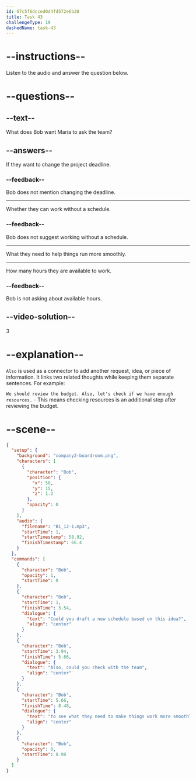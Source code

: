 ```yaml
---
id: 67c5f6dcced0d4fd572e6b20
title: Task 43
challengeType: 19
dashedName: task-43
---
```


<!-- (Audio) Bob: Could you draft a new schedule based on this idea? Also, could you check with the team to see what they need to make things work more smoothly? -->

# --instructions--

Listen to the audio and answer the question below.

# --questions--

## --text--

What does Bob want Maria to ask the team?  

## --answers--

If they want to change the project deadline.  

### --feedback--

Bob does not mention changing the deadline.  

---

Whether they can work without a schedule.  

### --feedback--

Bob does not suggest working without a schedule.

---

What they need to help things run more smoothly.  

---

How many hours they are available to work.  

### --feedback--

Bob is not asking about available hours.

## --video-solution--

3  

# --explanation--

`Also` is used as a connector to add another request, idea, or piece of information. It links two related thoughts while keeping them separate sentences. For example:

`We should review the budget. Also, let's check if we have enough resources.` - This means checking resources is an additional step after reviewing the budget.

# --scene--

```json
{
  "setup": {
    "background": "company2-boardroom.png",
    "characters": [
      {
        "character": "Bob",
        "position": {
          "x": 50,
          "y": 15,
          "z": 1.2
        },
        "opacity": 0
      }
    ],
    "audio": {
      "filename": "B1_12-1.mp3",
      "startTime": 1,
      "startTimestamp": 58.92,
      "finishTimestamp": 66.4
    }
  },
  "commands": [
    {
      "character": "Bob",
      "opacity": 1,
      "startTime": 0
    },
    {
      "character": "Bob",
      "startTime": 1,
      "finishTime": 3.54,
      "dialogue": {
        "text": "Could you draft a new schedule based on this idea?",
        "align": "center"
      }
    },
    {
      "character": "Bob",
      "startTime": 3.94,
      "finishTime": 5.66,
      "dialogue": {
        "text": "Also, could you check with the team",
        "align": "center"
      }
    },
    {
      "character": "Bob",
      "startTime": 5.66,
      "finishTime": 8.48,
      "dialogue": {
        "text": "to see what they need to make things work more smoothly?",
        "align": "center"
      }
    },
    {
      "character": "Bob",
      "opacity": 0,
      "startTime": 8.98
    }
  ]
}
```
